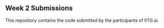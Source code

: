 ## Week 2 Submissions

This repository contains the code submitted by the participants of IITG.ai. 
